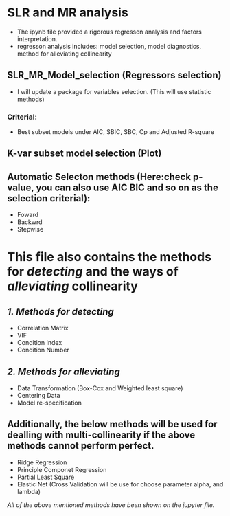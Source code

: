 # SLR and MR analysis
* The ipynb file provided a rigorous regresson analysis and factors interpretation.
* regresson analysis includes: model selection, model diagnostics, method for alleviating collinearity

## SLR_MR_Model_selection (Regressors selection)
* I will update a package for variables selection. (This will use statistic methods)

### Criterial:
* Best subset models under AIC, SBIC, SBC, Cp and Adjusted R-square

## K-var subset model selection (Plot)

## Automatic Selecton methods (Here:check p-value, you can also use AIC BIC and so on as the selection criterial):
* Foward
* Backwrd
* Stepwise

# This file also contains the methods for *detecting* and the ways of *alleviating* collinearity
## *1. Methods for detecting*
* Correlation Matrix
* VIF
* Condition Index
* Condition Number

## *2. Methods for alleviating*
* Data Transformation (Box-Cox and Weighted least square)
* Centering Data
* Model re-specification
  
## Additionally, the below methods will be used for dealling with multi-collinearity if the above methods cannot perform perfect.
* Ridge Regression
* Principle Componet Regression
* Partial Least Square
* Elastic Net (Cross Validation will be use for choose parameter alpha, and lambda)

*All of the above mentioned methods have been shown on the jupyter file.*
